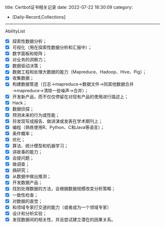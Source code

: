 title: Certbot证书相关记录
date: 2022-07-22 18:30:09
category:
- [Daily-Record,Collections]
---

<!--more-->
AbilityList
- [x] 探索性数据分析；
- [x] 可视化（用在探索性数据分析和汇报中）；
- [x] 数字面板和矩阵；
- [x] 对业务的洞察力；
- [x] 数据驱动决策；
- [x] 数据工程和处理大数据的能力（Mapreduce、Hadoop、Hive、Pig）；
- [x] 收集数据；
- [x] 构建数据管道（日志→mapreduce→数据文件→同其他数据合并→mapreduce→清除一些噪声→合并）；
- [x] 开发新产品，而不仅仅停留在对现有产品的使用进行描述上；
- [x] Hack；
- [x] 数据侦探；
- [x] 预测未来的行为或性能；
- [x] 将发现写成报告、做讲演或发表在学术期刊上；
- [x] 编程（熟练使用R、Python、C和Java等语言）；
- [x] 条件概率；
- [x] 优化；
- [x] 算法、统计模型和机器学习；
- [x] 讲故事的能力；
- [x] 会提问题；
- [x] 做调查；
- [x] 搞研究；
- [x] 从数据中做出推测；
- [x] 开发数据产品；
- [x] 找到处理数据的方法，会根据数据规模改变分析策略；
- [x] 一致性检查；
- [x] 对数据的直觉；
- [x] 和领域专家打交道的能力（或者成为一个领域专家）
- [x] 设计和分析实验；
- [x] 发现数据间的相关性，并且尝试建立潜在的因果关系。